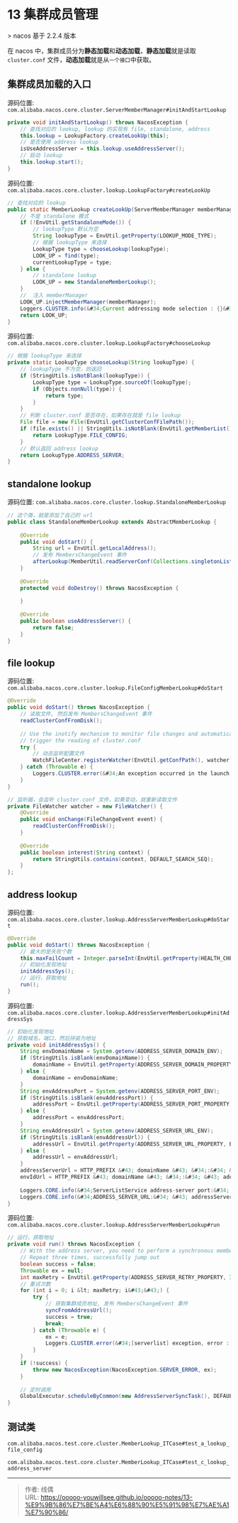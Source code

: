 # 13 集群成员管理


&gt; nacos 基于 2.2.4 版本

在 nacos 中，集群成员分为**静态加载**和**动态加载**，**静态加载**就是读取 `cluster.conf` 文件，**动态加载**就是从`一个接口`中获取。

## 集群成员加载的入口

源码位置: `com.alibaba.nacos.core.cluster.ServerMemberManager#initAndStartLookup`

```java
private void initAndStartLookup() throws NacosException {
    // 查找对应的 lookup, lookup 的实现有 file, standalone, address
    this.lookup = LookupFactory.createLookUp(this);
    // 是否使用 address lookup
    isUseAddressServer = this.lookup.useAddressServer();
    // 启动 lookup
    this.lookup.start();
}
```

源码位置: `com.alibaba.nacos.core.cluster.lookup.LookupFactory#createLookUp`

```java
// 查找对应的 lookup
public static MemberLookup createLookUp(ServerMemberManager memberManager) throws NacosException {
    // 不是 standalone 模式
    if (!EnvUtil.getStandaloneMode()) {
        // lookupType 默认为空
        String lookupType = EnvUtil.getProperty(LOOKUP_MODE_TYPE);
        // 根据 lookupType 来选择
        LookupType type = chooseLookup(lookupType);
        LOOK_UP = find(type);
        currentLookupType = type;
    } else {
        // standalone lookup 
        LOOK_UP = new StandaloneMemberLookup();
    }
    //  注入 memberManager
    LOOK_UP.injectMemberManager(memberManager);
    Loggers.CLUSTER.info(&#34;Current addressing mode selection : {}&#34;, LOOK_UP.getClass().getSimpleName());
    return LOOK_UP;
}
```

源码位置: `com.alibaba.nacos.core.cluster.lookup.LookupFactory#chooseLookup`

```java
// 根据 lookupType 来选择
private static LookupType chooseLookup(String lookupType) {
    // lookupType 不为空，则返回
    if (StringUtils.isNotBlank(lookupType)) {
        LookupType type = LookupType.sourceOf(lookupType);
        if (Objects.nonNull(type)) {
            return type;
        }
    }
    // 判断 cluster.conf 是否存在，如果存在就是 file lookup
    File file = new File(EnvUtil.getClusterConfFilePath());
    if (file.exists() || StringUtils.isNotBlank(EnvUtil.getMemberList())) {
        return LookupType.FILE_CONFIG;
    }
    // 默认返回 address lookup
    return LookupType.ADDRESS_SERVER;
}
```


## standalone lookup

源码位置: `com.alibaba.nacos.core.cluster.lookup.StandaloneMemberLookup`

```java
// 这个类，就是添加了自己的 url
public class StandaloneMemberLookup extends AbstractMemberLookup {
    
    @Override
    public void doStart() {
        String url = EnvUtil.getLocalAddress();
        // 发布 MembersChangeEvent 事件
        afterLookup(MemberUtil.readServerConf(Collections.singletonList(url)));
    }
    
    @Override
    protected void doDestroy() throws NacosException {
    
    }
    
    @Override
    public boolean useAddressServer() {
        return false;
    }
}
```

## file lookup

源码位置: `com.alibaba.nacos.core.cluster.lookup.FileConfigMemberLookup#doStart`

```java
@Override
public void doStart() throws NacosException {
    // 读取文件, 然后发布 MembersChangeEvent 事件
    readClusterConfFromDisk();
    
    // Use the inotify mechanism to monitor file changes and automatically
    // trigger the reading of cluster.conf
    try {
        // 动态监听配置文件
        WatchFileCenter.registerWatcher(EnvUtil.getConfPath(), watcher);
    } catch (Throwable e) {
        Loggers.CLUSTER.error(&#34;An exception occurred in the launch file monitor : {}&#34;, e.getMessage());
    }
}

// 监听器，会监听 cluster.conf 文件，如果变动，就重新读取文件
private FileWatcher watcher = new FileWatcher() {
    @Override
    public void onChange(FileChangeEvent event) {
        readClusterConfFromDisk();
    }
    
    @Override
    public boolean interest(String context) {
        return StringUtils.contains(context, DEFAULT_SEARCH_SEQ);
    }
};
```

## address lookup 

源码位置: `com.alibaba.nacos.core.cluster.lookup.AddressServerMemberLookup#doStart`

```java
@Override
public void doStart() throws NacosException {
    // 最大的是失败个数
    this.maxFailCount = Integer.parseInt(EnvUtil.getProperty(HEALTH_CHECK_FAIL_COUNT_PROPERTY, DEFAULT_HEALTH_CHECK_FAIL_COUNT));
    // 初始化发现地址
    initAddressSys();
    // 运行，获取地址
    run();
}
```

源码位置: `com.alibaba.nacos.core.cluster.lookup.AddressServerMemberLookup#initAddressSys`

```java
// 初始化发现地址
// 获取域名，端口，然后拼装为地址
private void initAddressSys() {
    String envDomainName = System.getenv(ADDRESS_SERVER_DOMAIN_ENV);
    if (StringUtils.isBlank(envDomainName)) {
        domainName = EnvUtil.getProperty(ADDRESS_SERVER_DOMAIN_PROPERTY, DEFAULT_SERVER_DOMAIN);
    } else {
        domainName = envDomainName;
    }
    String envAddressPort = System.getenv(ADDRESS_SERVER_PORT_ENV);
    if (StringUtils.isBlank(envAddressPort)) {
        addressPort = EnvUtil.getProperty(ADDRESS_SERVER_PORT_PROPERTY, DEFAULT_SERVER_POINT);
    } else {
        addressPort = envAddressPort;
    }
    String envAddressUrl = System.getenv(ADDRESS_SERVER_URL_ENV);
    if (StringUtils.isBlank(envAddressUrl)) {
        addressUrl = EnvUtil.getProperty(ADDRESS_SERVER_URL_PROPERTY, EnvUtil.getContextPath() &#43; &#34;/&#34; &#43; &#34;serverlist&#34;);
    } else {
        addressUrl = envAddressUrl;
    }
    addressServerUrl = HTTP_PREFIX &#43; domainName &#43; &#34;:&#34; &#43; addressPort &#43; addressUrl;
    envIdUrl = HTTP_PREFIX &#43; domainName &#43; &#34;:&#34; &#43; addressPort &#43; &#34;/env&#34;;
    
    Loggers.CORE.info(&#34;ServerListService address-server port:&#34; &#43; addressPort);
    Loggers.CORE.info(&#34;ADDRESS_SERVER_URL:&#34; &#43; addressServerUrl);
}
```

源码位置: `com.alibaba.nacos.core.cluster.lookup.AddressServerMemberLookup#run`

```java
// 运行，获取地址
private void run() throws NacosException {
    // With the address server, you need to perform a synchronous member node pull at startup
    // Repeat three times, successfully jump out
    boolean success = false;
    Throwable ex = null;
    int maxRetry = EnvUtil.getProperty(ADDRESS_SERVER_RETRY_PROPERTY, Integer.class, DEFAULT_SERVER_RETRY_TIME);
    // 重试次数
    for (int i = 0; i &lt; maxRetry; i&#43;&#43;) {
        try {
            // 获取集群成员地址, 发布 MembersChangeEvent 事件
            syncFromAddressUrl();
            success = true;
            break;
        } catch (Throwable e) {
            ex = e;
            Loggers.CLUSTER.error(&#34;[serverlist] exception, error : {}&#34;, ExceptionUtil.getAllExceptionMsg(ex));
        }
    }
    if (!success) {
        throw new NacosException(NacosException.SERVER_ERROR, ex);
    }
    
    // 定时调用
    GlobalExecutor.scheduleByCommon(new AddressServerSyncTask(), DEFAULT_SYNC_TASK_DELAY_MS);
}
```

## 测试类

`com.alibaba.nacos.test.core.cluster.MemberLookup_ITCase#test_a_lookup_file_config`

`com.alibaba.nacos.test.core.cluster.MemberLookup_ITCase#test_c_lookup_address_server`



---

> 作者: 线偶  
> URL: https://ooooo-youwillsee.github.io/ooooo-notes/13-%E9%9B%86%E7%BE%A4%E6%88%90%E5%91%98%E7%AE%A1%E7%90%86/  

